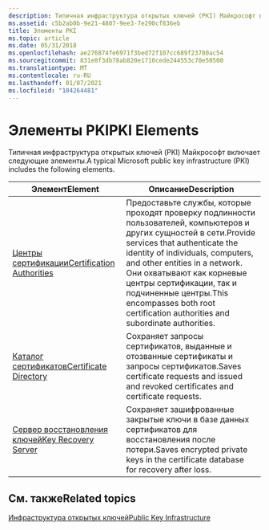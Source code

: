 ```yaml
---
description: Типичная инфраструктура открытых ключей (PKI) Майкрософт включает следующие элементы. Елементдескриптионцертификатион Аусоритиеспровиде Services, которые проходят проверку подлинности пользователей, компьютеров и других сущностей в сети.
ms.assetid: c5b2ab0b-9e21-4807-9ee3-7e290cf836eb
title: Элементы PKI
ms.topic: article
ms.date: 05/31/2018
ms.openlocfilehash: ae276874fe6971f3bed72f107cc689f23780ac54
ms.sourcegitcommit: 831e8f3db78ab820e1710cede244553c70e50500
ms.translationtype: MT
ms.contentlocale: ru-RU
ms.lasthandoff: 01/07/2021
ms.locfileid: "104264481"
---
```

# <a name="pki-elements"></a><span data-ttu-id="6656f-103">Элементы PKI</span><span class="sxs-lookup"><span data-stu-id="6656f-103">PKI Elements</span></span>

<span data-ttu-id="6656f-104">Типичная инфраструктура открытых ключей (PKI) Майкрософт включает следующие элементы.</span><span class="sxs-lookup"><span data-stu-id="6656f-104">A typical Microsoft public key infrastructure (PKI) includes the following elements.</span></span>

| <span data-ttu-id="6656f-105">Элемент</span><span class="sxs-lookup"><span data-stu-id="6656f-105">Element</span></span>                                                                     | <span data-ttu-id="6656f-106">Описание</span><span class="sxs-lookup"><span data-stu-id="6656f-106">Description</span></span>                                                                                                                                                                                              |
|-----------------------------------------------------------------------------|----------------------------------------------------------------------------------------------------------------------------------------------------------------------------------------------------------|
| [<span data-ttu-id="6656f-107">Центры сертификации</span><span class="sxs-lookup"><span data-stu-id="6656f-107">Certification Authorities</span></span>](about-certification-authorities.md)<br/> | <span data-ttu-id="6656f-108">Предоставьте службы, которые проходят проверку подлинности пользователей, компьютеров и других сущностей в сети.</span><span class="sxs-lookup"><span data-stu-id="6656f-108">Provide services that authenticate the identity of individuals, computers, and other entities in a network.</span></span> <span data-ttu-id="6656f-109">Они охватывают как корневые центры сертификации, так и подчиненные центры.</span><span class="sxs-lookup"><span data-stu-id="6656f-109">This encompasses both root certification authorities and subordinate authorities.</span></span><br/> |
| [<span data-ttu-id="6656f-110">Каталог сертификатов</span><span class="sxs-lookup"><span data-stu-id="6656f-110">Certificate Directory</span></span>](about-certificate-directory.md)<br/>         | <span data-ttu-id="6656f-111">Сохраняет запросы сертификатов, выданные и отозванные сертификаты и запросы сертификатов.</span><span class="sxs-lookup"><span data-stu-id="6656f-111">Saves certificate requests and issued and revoked certificates and certificate requests.</span></span><br/>                                                                                                      |
| [<span data-ttu-id="6656f-112">Сервер восстановления ключей</span><span class="sxs-lookup"><span data-stu-id="6656f-112">Key Recovery Server</span></span>](about-key-recovery-server.md)<br/>             | <span data-ttu-id="6656f-113">Сохраняет зашифрованные закрытые ключи в базе данных сертификатов для восстановления после потери.</span><span class="sxs-lookup"><span data-stu-id="6656f-113">Saves encrypted private keys in the certificate database for recovery after loss.</span></span><br/>                                                                                                             |



 

## <a name="related-topics"></a><span data-ttu-id="6656f-114">См. также</span><span class="sxs-lookup"><span data-stu-id="6656f-114">Related topics</span></span>

<dl> <dt>

[<span data-ttu-id="6656f-115">Инфраструктура открытых ключей</span><span class="sxs-lookup"><span data-stu-id="6656f-115">Public Key Infrastructure</span></span>](public-key-infrastructure.md)
</dt> </dl>

 

 




